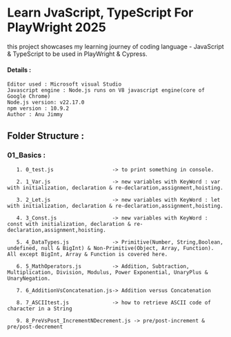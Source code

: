 # Learn JvaScript, TypeScript For PlayWright 2025

this project showcases my learning journey of coding language - JavaScript & TypeScript to be used in PlayWright & Cypress.

#### Details :
    Editor used : Microsoft visual Studio
    Javascript engine : Node.js runs on V8 javascript engine(core of Google Chrome)
    Node.js version: v22.17.0
    npm version : 10.9.2
    Author : Anu Jimmy

## Folder Structure :

### 01_Basics :
       1. 0_test.js                   -> to print something in console.

       2. 1_Var.js                    -> new variables with KeyWord : var with initialization, declaration & re-declaration,assignment,hoisting.

       3. 2_Let.js                    -> new variables with KeyWord : let with initialization, declaration & re-declaration,assignment,hoisting. 

       4. 3_Const.js                  -> new variables with KeyWord : const with initialization, declaration & re-declaration,assignment,hoisting.

       5. 4_DataTypes.js              -> Primitive(Number, String,Boolean, undefined, null & BigInt) & Non-Primitive(Object, Array, Function). All except BigInt, Array & Function is covered here.

       6. 5_MathOperators.js          -> Addition, Subtraction, Multiplication, Division, Modulus, Power Exponential, UnaryPlus & UnaryNegation.

       7. 6_AdditionVsConcatenation.js-> Addition versus Concatenation

       8. 7_ASCIItest.js              -> how to retrieve ASCII code of character in a String

       9. 8_PreVsPost_IncrementNDecrement.js -> pre/post-increment & pre/post-decrement




